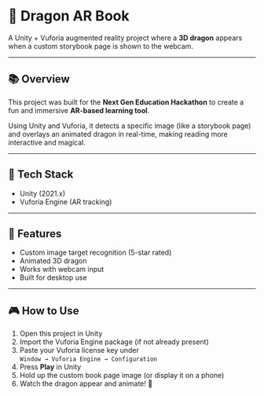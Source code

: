 # 🐉 Dragon AR Book

A Unity + Vuforia augmented reality project where a **3D dragon** appears when a custom storybook page is shown to the webcam.

---

## 📚 Overview

This project was built for the **Next Gen Education Hackathon** to create a fun and immersive **AR-based learning tool**.

Using Unity and Vuforia, it detects a specific image (like a storybook page) and overlays an animated dragon in real-time, making reading more interactive and magical.

---

## 🧰 Tech Stack

- Unity (2021.x)
- Vuforia Engine (AR tracking)

---

## 🧠 Features

- Custom image target recognition (5-star rated)
- Animated 3D dragon
- Works with webcam input
- Built for desktop use

---

## 🎮 How to Use

1. Open this project in Unity
2. Import the Vuforia Engine package (if not already present)
3. Paste your Vuforia license key under  
   `Window → Vuforia Engine → Configuration`
4. Press **Play** in Unity
5. Hold up the custom book page image (or display it on a phone)
6. Watch the dragon appear and animate! 🐲
